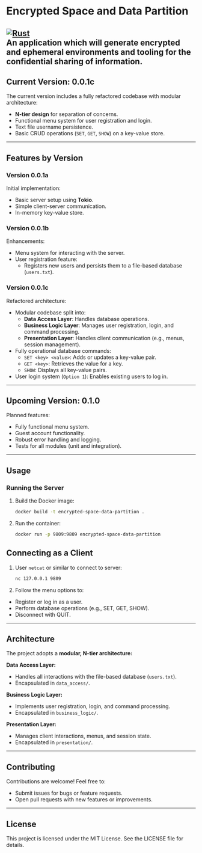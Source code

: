 # **Encrypted Space and Data Partition**
[![Rust](https://img.shields.io/badge/Language-Rust-blue)](https://www.rust-lang.org/)  
An application which will generate encrypted and ephemeral environments and tooling for the confidential sharing of information.
---

## **Current Version: 0.0.1c**
The current version includes a fully refactored codebase with modular architecture:
- **N-tier design** for separation of concerns.
- Functional menu system for user registration and login.
- Text file username persistence.
- Basic CRUD operations (`SET`, `GET`, `SHOW`) on a key-value store.

---

## **Features by Version**

### **Version 0.0.1a**
Initial implementation:
- Basic server setup using **Tokio**.
- Simple client-server communication.
- In-memory key-value store.

### **Version 0.0.1b**
Enhancements:
- Menu system for interacting with the server.
- User registration feature:
    - Registers new users and persists them to a file-based database (`users.txt`).

### **Version 0.0.1c**
Refactored architecture:
- Modular codebase split into:
    - **Data Access Layer**: Handles database operations.
    - **Business Logic Layer**: Manages user registration, login, and command processing.
    - **Presentation Layer**: Handles client communication (e.g., menus, session management).
- Fully operational database commands:
    - `SET <key> <value>`: Adds or updates a key-value pair.
    - `GET <key>`: Retrieves the value for a key.
    - `SHOW`: Displays all key-value pairs.
- User login system (`Option 1`): Enables existing users to log in.

---

## **Upcoming Version: 0.1.0**
Planned features:
- Fully functional menu system.
- Guest account functionality.
- Robust error handling and logging.
- Tests for all modules (unit and integration).

---

## **Usage**

### **Running the Server**
1. Build the Docker image:
   ```bash
   docker build -t encrypted-space-data-partition .

2. Run the container:
    ```bash
    docker run -p 9809:9809 encrypted-space-data-partition

## **Connecting as a Client**
1. User `netcat` or similar to connect to server:
    ```bash
   nc 127.0.0.1 9809

2. Follow the menu options to:
- Register or log in as a user.
- Perform database operations (e.g., SET, GET, SHOW).
- Disconnect with QUIT.

---

## **Architecture**
The project adopts a **modular, N-tier architecture:**

**Data Access Layer:**
- Handles all interactions with the file-based database (`users.txt`).
- Encapsulated in `data_access/`.

**Business Logic Layer:**
- Implements user registration, login, and command processing.
- Encapsulated in `business_logic/`.

**Presentation Layer:**
- Manages client interactions, menus, and session state.
- Encapsulated in `presentation/`.

---

## **Contributing**
Contributions are welcome! Feel free to:
- Submit issues for bugs or feature requests.
- Open pull requests with new features or improvements.

---

## **License**
This project is licensed under the MIT License. See the LICENSE file for details.